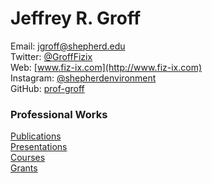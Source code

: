 # Jeffrey R. Groff

Email: [jgroff@shepherd.edu](mailto:jgroff@shepherd.edu)  
Twitter: [@GroffFizix](https://twitter.com/GroffFizix)  
Web: [www.fiz-ix.com](http://www.fiz-ix.com)  
Instagram: [@shepherdenvironment](https://www.instagram.com/shepherdenvironment)  
GitHub: [prof-groff](https://github.com/prof-groff)

### Professional Works

[Publications](parts/publications.md)  
[Presentations](parts/presentations.md)  
[Courses](parts/courses.md)  
[Grants](parts/grants.md)
